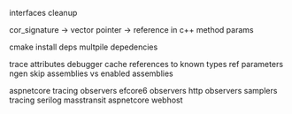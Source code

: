 interfaces
cleanup

cor_signature -> vector
pointer -> reference in c++ method params

cmake install deps
multpile depedencies


trace attributes
debugger
cache references to known types
ref parameters
ngen
skip assemblies vs enabled assemblies

aspnetcore tracing
observers efcore6
observers http
observers samplers
tracing serilog
masstransit
aspnetcore webhost
